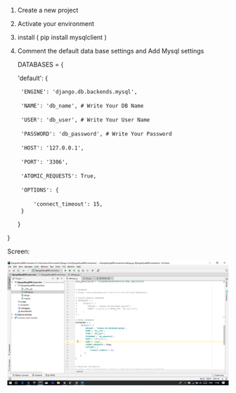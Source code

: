 1. Create a new project

2. Activate your environment

3. install ( pip install mysqlclient )

4. Comment the default data base settings and Add Mysql settings

    DATABASES = {
    
    'default': {
    
        'ENGINE': 'django.db.backends.mysql',
        
        'NAME': 'db_name', # Write Your DB Name
        
        'USER': 'db_user', # Write Your User Name
        
        'PASSWORD': 'db_password', # Write Your Password
        
        'HOST': '127.0.0.1',
        
        'PORT': '3306',
        
        'ATOMIC_REQUESTS': True,
        
        'OPTIONS': {
        
            'connect_timeout': 15,
        }
        
    }
    
}

Screen:

<img src="screen/settings.png" alt="setting">
